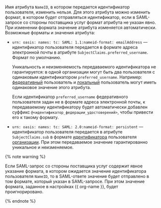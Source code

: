 Имя атрибута `NameID`, в котором передается идентификатор пользователя, изменить нельзя. Для этого атрибута можно изменить формат, в котором будет отправляться идентификатор, если в SAML-запросе со стороны поставщика услуг формат атрибута не указан явно. При изменении формата значение атрибута изменяется автоматически. Возможные форматы и значения атрибута:

* `urn: oasis: names: tc: SAML: 1.1:nameid-format: emailAddress` — идентификатор пользователя передается в формате адреса электронной почты в атрибуте `SubjectClaims.preferred_username`. Формат по умолчанию.

    Уникальность и неизменяемость передаваемого идентификатора не гарантируется: в одной организации могут быть два пользователя с одинаковым идентификатором `preferred_username`. Например: [федеративный](../../iam/concepts/users/accounts.md#saml-federation) пользователь и [локальный](../../iam/concepts/users/accounts.md#local) пользователь могут иметь одинаковое значение этого атрибута.

    Если идентификатор `preferred_username` федеративного пользователя задан не в формате адреса электронной почты, к передаваемому идентификатору будет автоматически добавлен суффикс `@<идентификатор_федерации_удостоверений>`, чтобы привести его к такому формату.
* `urn: oasis: names: tc: SAML: 2.0:nameid-format: persistent` — идентификатор пользователя передается в атрибуте `SubjectClaims.sub` в формате [идентификатора](../../organization/operations/users-get.md) пользователя [организации](../../organization/concepts/organization.md). При этом передаваемое значение гарантированно уникальное и неизменяемое.

{% note warning %}

Если SAML-запрос со стороны поставщика услуг содержит явное указание формата, в котором ожидается значение идентификатора пользователя `NameID`, то в SAML-ответе значение будет отправлено в том формате, который указан в SAML-запросе. При этом значение формата, заданное в настройках {{ org-name }}, будет проигнорировано.

{% endnote %}